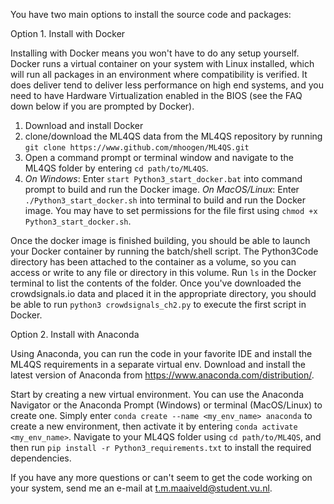 You have two main options to install the source code and packages:

Option 1. Install with Docker

Installing with Docker means you won't have to do any setup yourself. Docker runs a virtual container on your system with Linux installed, which will run all packages in an environment where compatibility is verified. It does deliver tend to deliver less performance on high end systems, and you need to have Hardware Virtualization enabled in the BIOS (see the FAQ down below if you are prompted by Docker). 

1. Download and install Docker
2. clone/download the ML4QS data from the ML4QS repository by running `git clone https://www.github.com/mhoogen/ML4QS.git`
3. Open a command prompt or terminal window and navigate to the ML4QS folder by entering `cd path/to/ML4QS`.
3. <i>On Windows</i>: Enter `start Python3_start_docker.bat` into command prompt to build and run the Docker image.
   <i>On MacOS/Linux</i>: Enter `./Python3_start_docker.sh` into terminal to build and run the Docker image. You may have to set permissions for the file first using `chmod +x Python3_start_docker.sh`.
   
Once the docker image is finished building, you should be able to launch your Docker container by running the batch/shell script. The Python3Code directory has been attached to the container as a volume, so you can access or write to any file or directory in this volume. Run `ls` in the Docker terminal to list the contents of the folder. Once you've downloaded the crowdsignals.io data and placed it in the appropriate directory, you should be able to run `python3 crowdsignals_ch2.py` to execute the first script in Docker.

Option 2. Install with Anaconda 

Using Anaconda, you can run the code in your favorite IDE and install the ML4QS requirements in a separate virtual env. 
Download and install the latest version of Anaconda from https://www.anaconda.com/distribution/.

Start by creating a new virtual environment. You can use the Anaconda Navigator or the Anaconda Prompt (Windows) or terminal (MacOS/Linux) to create one. Simply enter `conda create --name <my_env_name> anaconda` to create a new environment, then activate it by entering `conda activate <my_env_name>`. Navigate to your ML4QS folder using `cd path/to/ML4QS`, and then run `pip install -r Python3_requirements.txt` to install the required dependencies. 

If you have any more questions or can't seem to get the code working on your system, send me an e-mail at t.m.maaiveld@student.vu.nl.
